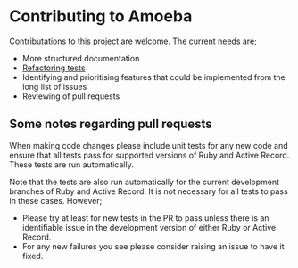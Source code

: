 # Contributing to Amoeba

Contributations to this project are welcome. The current needs are;

* More structured documentation
* [Refactoring tests](test_refactor.md)
* Identifying and prioritising features that could be implemented from the long list of issues
* Reviewing of pull requests

## Some notes regarding pull requests

When making code changes please include unit tests for any new code and ensure that all tests pass for supported versions of Ruby and Active Record. These tests are run automatically.

Note that the tests are also run automatically for the current development branches of Ruby and Active Record. It is not necessary for all tests to pass in these cases. However;

* Please try at least for new tests in the PR to pass unless there is an identifiable issue in the development version of either Ruby or Active Record.
* For any new failures you see please consider raising an issue to have it fixed.
